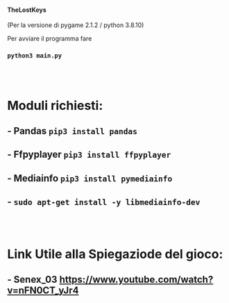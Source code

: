 #### TheLostKeys
(Per la versione di pygame 2.1.2 / python 3.8.10)

Per avviare il programma fare
### `python3 main.py`

</br></br>
# Moduli richiesti:
## - Pandas `pip3 install pandas`

## - Ffpyplayer `pip3 install ffpyplayer`

## - Mediainfo `pip3 install pymediainfo`
## - `sudo apt-get install -y libmediainfo-dev`

</br></br>
# Link Utile alla Spiegaziode del gioco:
## - Senex_03 https://www.youtube.com/watch?v=nFN0CT_yJr4
